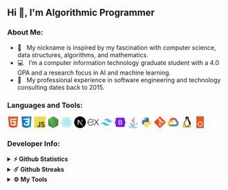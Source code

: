 ## Hi 👋, I'm Algorithmic Programmer

### About Me:

- 🔢 &nbsp; My nickname is inspired by my fascination with computer science, data structures, algorithms, and mathematics.
- 💻 &nbsp; I’m a computer information technology graduate student with a 4.0 GPA and a research focus in AI and machine learning.
- 💼 &nbsp; My professional experience in software engineering and technology consulting dates back to 2015. 

### Languages and Tools:

<code><img height="27" src="https://raw.githubusercontent.com/devicons/devicon/master/icons/html5/html5-original.svg" alt="html5"></code>
<code><img height="27" src="https://raw.githubusercontent.com/devicons/devicon/master/icons/css3/css3-original.svg" alt="css3"></code>
<code><img height="27" src="https://raw.githubusercontent.com/devicons/devicon/master/icons/javascript/javascript-original.svg" alt="javascript"></code>
<code><img height="27" src="https://raw.githubusercontent.com/devicons/devicon/master/icons/nodejs/nodejs-original.svg" alt="nodejs"></code>
<code><img height="27" src="https://raw.githubusercontent.com/devicons/devicon/master/icons/react/react-original.svg" alt="react"></code>
<code><img height="27" src="https://raw.githubusercontent.com/devicons/devicon/master/icons/nextjs/nextjs-original.svg" alt="next"></code>
<code><img height="27" src="https://raw.githubusercontent.com/devicons/devicon/master/icons/express/express-original.svg" alt="express"></code>
<code><img height="27" src="https://raw.githubusercontent.com/devicons/devicon/master/icons/tailwindcss/tailwindcss-original.svg" alt="tailwindcss"></code>
<code><img height="27" src="https://raw.githubusercontent.com/devicons/devicon/master/icons/bootstrap/bootstrap-original.svg" alt="bootstrap"></code>
<code><img height="27" src="https://raw.githubusercontent.com/devicons/devicon/master/icons/java/java-original.svg" alt="java"></code>
<code><img height="27" src="https://raw.githubusercontent.com/devicons/devicon/master/icons/python/python-original.svg" alt="python"></code>
<code><img height="27" src="https://raw.githubusercontent.com/devicons/devicon/master/icons/git/git-original.svg" alt="git"></code>
<code><img height="27" src="https://raw.githubusercontent.com/devicons/devicon/master/icons/googlecloud/googlecloud-original.svg" alt="googlecloud"></code>
<code><img height="27" src="https://raw.githubusercontent.com/devicons/devicon/master/icons/linux/linux-original.svg" alt="linux"></code>
<code><img height="27" src="https://raw.githubusercontent.com/devicons/devicon/master/icons/ubuntu/ubuntu-original.svg" alt="ubuntu"></code>

### Developer Info:

<details>
  <summary><b>⚡ Github Statistics</b></summary>

  <br />
  <img height="180em" src="https://github-readme-stats.vercel.app/api?username=algorithmicprogrammer&show_icons=true&hide_border=true&&count_private=true&include_all_commits=true" />
  <img height="180em" src="https://github-readme-stats.vercel.app/api/top-langs/?username=algorithmicprogrammer&exclude_repo=KNN-Image-Classification&show_icons=true&hide_border=true&layout=compact&langs_count=8"/>
</details>

<details>
  <summary><b>☄️ Github Streaks</b></summary>

  <br />
  <img height="180em" src="https://github-readme-streak-stats.herokuapp.com/?user=algorithmicprogrammer&hide_border=true" />
</details>

<details>
  <br />
  <summary><b>⚙️ My Tools</b></summary>
	<h3>Workstation (Custom PC Built By Me)</h3>
  	<ul>
	      <li><b>Motherboard:</b> MSI Mag B550 Tomahawk Max Wifi</li>
	      <li><b>BIOS Version:</b> 7C91v281</li>
	      <li><b>OS:</b> Ubuntu 24.04 LTS</li>
	      <li><b>CPU:</b> Ryzen 7 5700X</li>
	      <li><b>GPU:</b> Nvidia GeForce RTX 4080 Super</li>
	      <li><b>Memory:</b> Corsair Vengeance LPX 16GB (2x8) 3200Mhz</li>
	      <li><b>Storage:</b> Western Digital 1TB Internal SSD SATA</li>
	      <li><b>CPU Cooler:</b> Corsair iCUE H150i ELITE LCD XT 360mm Cooling System</li>
	      <li><b>Case:</b> Corsair 4000D Airflow Mid-Tower Case</li>
	      <li><b>Power Supply:</b> Corsair RM1000x 80 PLUS Gold Fully Modular PSU</li>	
	</ul>
	<h3>Laptop</h3>
  	<ul>
	      <li><b>Make/Model:</b> Lenovo Legion 7i (16 inch, 9th gen)</li>
	      <li><b>OS:</b> Ubuntu 24.04 LTS</li>
	      <li><b>CPU:</b> 14th Generation Intel Core i9</li>
	      <li><b>GPU:</b> Nvidia GeForce RTX 4070</li>
	      <li><b>Memory:</b> 32GB DDR5 5600Mhz</li>
	      <li><b>Storage:</b> 1TB SSD</li>	
	</ul>
</details>
